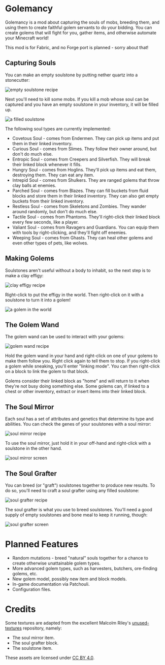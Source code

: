 # Golemancy

Golemancy is a mod about capturing the souls of mobs, breeding them, and using them to create faithful golem servants to do your bidding. You can create golems that will fight for you, gather items, and otherwise automate your Minecraft world!

This mod is for Fabric, and no Forge port is planned - sorry about that!

## Capturing Souls

You can make an empty soulstone by putting nether quartz into a stonecutter:

![empty soulstone recipe](/readme/empty-soulstone.png)

Next you'll need to kill some mobs. If you kill a mob whose soul can be captured and you have an empty soulstone in your inventory, it will be filled up.

![a filled soulstone](/readme/filled-soulstone.png)

The following soul types are currently implemented:

* Covetous Soul - comes from Endermen. They can pick up items and put them in their linked inventory.
* Curious Soul - comes from Slimes. They follow their owner around, but don't do much else.
* Entropic Soul - comes from Creepers and Silverfish. They will break their linked block whenever it fills.
* Hungry Soul - comes from Hoglins. They'll pick up items and eat them, destroying them. They can eat any item.
* Intrepid Soul - comes from Shulkers. They are ranged golems that throw clay balls at enemies.
* Parched Soul - comes from Blazes. They can fill buckets from fluid blocks and store them in their linked inventory. They can also get empty buckets from their linked inventory.
* Restless Soul - comes from Skeletons and Zombies. They wander around randomly, but don't do much else.
* Tactile Soul - comes from Phantoms. They'll right-click their linked block every few seconds, like a player.
* Valiant Soul - comes from Ravagers and Guardians. You can equip them with tools by right-clicking, and they'll fight off enemies.
* Weeping Soul - comes from Ghasts. They can heal other golems and even other types of pets, like wolves.

## Making Golems

Soulstones aren't useful without a body to inhabit, so the next step is to make a clay effigy:

![clay effigy recipe](/readme/clay-effigy.png)

Right-click to put the effigy in the world. Then right-click on it with a soulstone to turn it into a golem!

![a golem in the world](/readme/golem.png)

## The Golem Wand

The golem wand can be used to interact with your golems:

![golem wand recipe](/readme/golem-wand.png)

Hold the golem wand in your hand and right-click on one of your golems to make them follow you. Right click again to tell them to stop. If you right-click a golem while sneaking, you'll enter "linking mode". You can then right-click on a block to link the golem to that block.

Golems consider their linked block as "home" and will return to it when they're not busy doing something else. Some golems can, if linked to a chest or other inventory, extract or insert items into their linked block.

## The Soul Mirror

Each soul has a set of attributes and genetics that determine its type and abilities. You can check the genes of your soulstones with a soul mirror:

![soul mirror recipe](/readme/soul-mirror.png)

To use the soul mirror, just hold it in your off-hand and right-click with a soulstone in the other hand.

![soul mirror screen](/readme/soul-mirror-screen.png)

## The Soul Grafter

You can breed (or "graft") soulstones together to produce new results. To do so, you'll need to craft a soul grafter using any filled soulstone:

![soul grafter recipe](/readme/soul-grafter.png)

The soul grafter is what you use to breed soulstones. You'll need a good supply of empty soulstones and bone meal to keep it running, though:

![soul grafter screen](/readme/soul-grafter-screen.png)

# Planned Features

* Random mutations - breed "natural" souls together for a chance to create otherwise unattainable golem types.
* More advanced golem types, such as harvesters, butchers, ore-finding golems, etc.
* New golem model, possibly new item and block models.
* In-game documentation via Patchouli.
* Configuration files.

# Credits

Some textures are adapted from the excellent Malcolm Riley's [unused-textures](https://github.com/malcolmriley/unused-textures) repository, namely:

* The soul mirror item.
* The soul grafter block.
* The soulstone item.

These assets are licensed under [CC BY 4.0](https://creativecommons.org/licenses/by/4.0/).